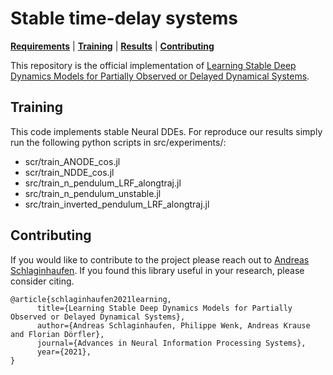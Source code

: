 # Stable time-delay systems
[**Requirements**](#requirements)
| [**Training**](#training)
| [**Results**](#results)
| [**Contributing**](#contributing)

This repository is the official implementation of [Learning Stable Deep Dynamics Models for Partially Observed or Delayed Dynamical Systems](https://arxiv.org/abs/2110.14296). 

## Training
This code implements stable Neural DDEs. For reproduce our results simply run the following python scripts in src/experiments/:
- scr/train_ANODE_cos.jl
- scr/train_NDDE_cos.jl
- src/train_n_pendulum_LRF_alongtraj.jl
- src/train_n_pendulum_unstable.jl
- src/train_inverted_pendulum_LRF_alongtraj.jl


## Contributing

If you would like to contribute to the project please reach out to [Andreas Schlaginhaufen](mailto:andreas.schlaginhaufen@alumni.ethz.ch?subject=[stable-NDDE]%20Contribution%20to%20stable-NDDE). If you found this library useful in your research, please consider citing.
```
@article{schlaginhaufen2021learning,
      title={Learning Stable Deep Dynamics Models for Partially Observed or Delayed Dynamical Systems}, 
      author={Andreas Schlaginhaufen, Philippe Wenk, Andreas Krause and Florian Dörfler},
      journal={Advances in Neural Information Processing Systems},
      year={2021},
}
```




